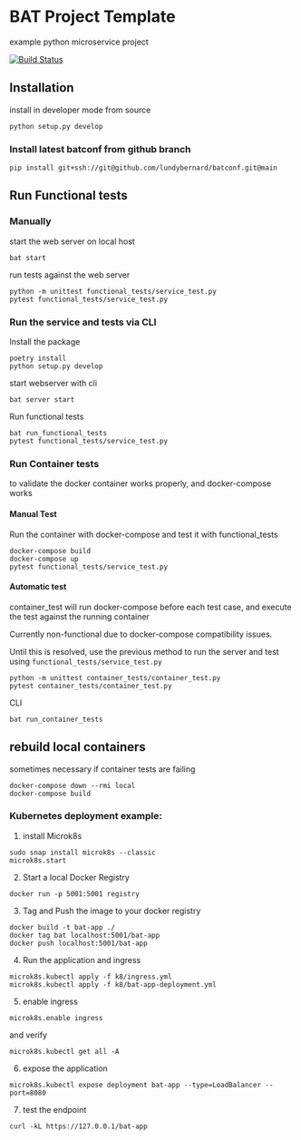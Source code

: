 # BAT Project Template
example python microservice project

[![Build Status](https://travis-ci.org/lundybernard/project_template.svg?branch=master)](https://travis-ci.org/lundybernard/project_template)

## Installation
install in developer mode from source

```
python setup.py develop
```

### Install latest batconf from github branch

```
pip install git+ssh://git@github.com/lundybernard/batconf.git@main
```

## Run Functional tests

### Manually
start the web server on local host

```
bat start
```

run tests against the web server

```
python -m unittest functional_tests/service_test.py
pytest functional_tests/service_test.py
```

### Run the service and tests via CLI
Install the package

```
poetry install
python setup.py develop
```

start webserver with cli

```
bat server start
```

Run functional tests

```
bat run_functional_tests
pytest functional_tests/service_test.py
```

### Run Container tests
to validate the docker container works properly, and docker-compose works

#### Manual Test
Run the container with docker-compose and test it with functional_tests

```
docker-compose build
docker-compose up
pytest functional_tests/service_test.py
```

#### Automatic test
container_test will run docker-compose before each test case,
and execute the test against the running container

Currently non-functional due to docker-compose compatibility issues.

Until this is resolved, use the previous method to run the server
and test using `functional_tests/service_test.py`

```
python -m unittest container_tests/container_test.py
pytest container_tests/container_test.py

```

CLI

```
bat run_container_tests
```


## rebuild local containers
sometimes necessary if container tests are failing
```
docker-compose down --rmi local
docker-compose build
```


### Kubernetes deployment example:
1. install Microk8s
```
sudo snap install microk8s --classic
microk8s.start
```

2. Start a local Docker Registry
```
docker run -p 5001:5001 registry
```

3. Tag and Push the image to your docker registry
```
docker build -t bat-app ./
docker tag bat localhost:5001/bat-app
docker push localhost:5001/bat-app
```

4. Run the application and ingress
```
microk8s.kubectl apply -f k8/ingress.yml
microk8s.kubectl apply -f k8/bat-app-deployment.yml
```

5. enable ingress
```
microk8s.enable ingress
```
and verify
```
microk8s.kubectl get all -A
```

6. expose the application
```
microk8s.kubectl expose deployment bat-app --type=LoadBalancer --port=8080
```

7. test the endpoint
```
curl -kL https://127.0.0.1/bat-app
```
